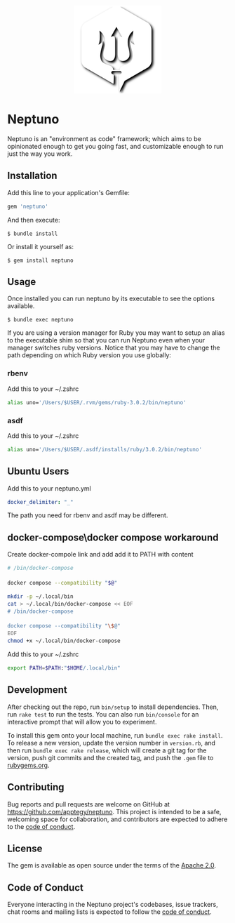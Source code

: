 <p align="center">
  <img width="200" alt="Neptuno Logo" src="docs/logo_shadow.svg">
</p>

# Neptuno

Neptuno is an "environment as code" framework; which aims to be opinionated enough to get you going fast, and customizable enough to run just the way you work.

## Installation

Add this line to your application's Gemfile:

```ruby
gem 'neptuno'
```

And then execute:

    $ bundle install

Or install it yourself as:

    $ gem install neptuno

## Usage

Once installed you can run neptuno by its executable to see the options available.

    $ bundle exec neptuno

If you are using a version manager for Ruby you may want to setup an alias to the executable shim so that you can run Neptuno even when your manager switches ruby versions.
Notice that you may have to change the path depending on which Ruby version you use globally:

### rbenv
Add this to your ~/.zshrc
```bash
alias uno='/Users/$USER/.rvm/gems/ruby-3.0.2/bin/neptuno'
```

### asdf
Add this to your ~/.zshrc
```bash
alias uno='/Users/$USER/.asdf/installs/ruby/3.0.2/bin/neptuno'
```

## Ubuntu Users
Add this to your neptuno.yml
```yml
docker_delimiter: "_"
```
The path you need for rbenv and asdf may be different.

## docker-compose\docker compose workaround

Create docker-compole link and add add it to PATH
with content

```bash
# /bin/docker-compose

docker compose --compatibility "$@"
```

```bash
mkdir -p ~/.local/bin
cat > ~/.local/bin/docker-compose << EOF
# /bin/docker-compose

docker compose --compatibility "\$@"
EOF
chmod +x ~/.local/bin/docker-compose
```

Add this to your ~/.zshrc

```bash
export PATH=$PATH:"$HOME/.local/bin"
```

## Development

After checking out the repo, run `bin/setup` to install dependencies. Then, run `rake test` to run the tests. You can also run `bin/console` for an interactive prompt that will allow you to experiment.

To install this gem onto your local machine, run `bundle exec rake install`. To release a new version, update the version number in `version.rb`, and then run `bundle exec rake release`, which will create a git tag for the version, push git commits and the created tag, and push the `.gem` file to [rubygems.org](https://rubygems.org).

## Contributing

Bug reports and pull requests are welcome on GitHub at https://github.com/apptegy/neptuno. This project is intended to be a safe, welcoming space for collaboration, and contributors are expected to adhere to the [code of conduct](https://github.com/[USERNAME]/neptuno/blob/master/CODE_OF_CONDUCT.md).

## License

The gem is available as open source under the terms of the [Apache 2.0](https://opensource.org/licenses/Apache-2.0).

## Code of Conduct

Everyone interacting in the Neptuno project's codebases, issue trackers, chat rooms and mailing lists is expected to follow the [code of conduct](https://github.com/[USERNAME]/neptuno/blob/master/CODE_OF_CONDUCT.md).
